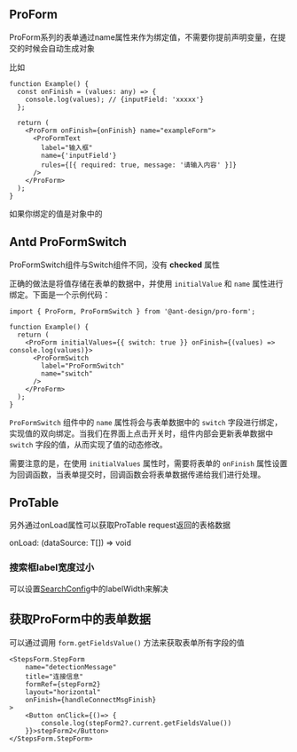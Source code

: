 ## ProForm

ProForm系列的表单通过name属性来作为绑定值，不需要你提前声明变量，在提交的时候会自动生成对象

比如

```tsx
function Example() {
  const onFinish = (values: any) => {
    console.log(values); // {inputField: 'xxxxx'}
  };

  return (
    <ProForm onFinish={onFinish} name="exampleForm">
      <ProFormText
        label="输入框"
        name={'inputField'}
        rules={[{ required: true, message: '请输入内容' }]}
      />
    </ProForm>
  );
}
```

如果你绑定的值是对象中的



## Antd ProFormSwitch

ProFormSwitch组件与Switch组件不同，没有 **checked** 属性

正确的做法是将值存储在表单的数据中，并使用 `initialValue` 和 `name` 属性进行绑定。下面是一个示例代码：

```tsx
import { ProForm, ProFormSwitch } from '@ant-design/pro-form';

function Example() {
  return (
    <ProForm initialValues={{ switch: true }} onFinish={(values) => console.log(values)}>
      <ProFormSwitch
        label="ProFormSwitch"
        name="switch"
      />
    </ProForm>
  );
}
```

`ProFormSwitch` 组件中的 `name` 属性将会与表单数据中的 `switch` 字段进行绑定，实现值的双向绑定。当我们在界面上点击开关时，组件内部会更新表单数据中 `switch` 字段的值，从而实现了值的动态修改。

需要注意的是，在使用 `initialValues` 属性时，需要将表单的 `onFinish` 属性设置为回调函数，当表单提交时，回调函数会将表单数据传递给我们进行处理。



## ProTable

另外通过onLoad属性可以获取ProTable request返回的表格数据

onLoad: (dataSource: T[]) => void



### 搜索框label宽度过小

可以设置[SearchConfig](https://procomponents.ant.design/components/table#search-%E6%90%9C%E7%B4%A2%E8%A1%A8%E5%8D%95)中的labelWidth来解决



## 获取ProForm中的表单数据

可以通过调用 `form.getFieldsValue()` 方法来获取表单所有字段的值

```tsx
<StepsForm.StepForm
    name="detectionMessage"
    title="连接信息"
    formRef={stepForm2}
    layout="horizontal"
    onFinish={handleConnectMsgFinish}
>
    <Button onClick={()=> {
        console.log(stepForm2?.current.getFieldsValue())
    }}>stepForm2</Button>
</StepsForm.StepForm>
```

